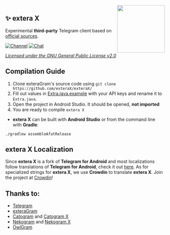 <img src="https://i.imgur.com/1QV5LS1.png" width="150" align="right"/>

## ✨ extera X
Experimental **third-party** Telegram client based on [official sources](https://github.com/DrKLO/Telegram).

[![Channel](https://img.shields.io/badge/Channel-Telegram-gray.svg?style=for-the-badge)](https://t.me/exterax)
[![Chat](https://img.shields.io/badge/Chat-Telegram-gray.svg?style=for-the-badge)](https://t.me/exteraxchat)

*[Licensed under the GNU General Public License v2.0](https://github.com/exteraX/exteraX/blob/default/LICENSE)*

## Compilation Guide
1. Clone exteraGram's source code using `git clone https://github.com/exteraX/exteraX/`
2. Fill out values in [Extra.java.example](https://github.com/exteraX/exteraX/tree/main/TMessagesProj/src/main/java/com/exteragram/messenger/Extra.java.example) with your API keys and rename it to `Extra.java`.
3. Open the project in Android Studio. It should be opened, **not imported**
4. You are ready to compile `extera X`

- **extera X** can be built with **Android Studio** or from the command line with **Gradle**:
```
./gradlew assembleAfatRelease
```

## extera X Localization
Since **extera X** is a fork of **Telegram for Android** and most localizations follow translations of **Telegram for Android**, check it out [here](https://translations.telegram.org/en/android/). As for specialized strings for **extera X**, we use **Crowdin** to translate **extera X**. Join the project at [Crowdin](https://exterax.crowdin.com/exterax)!

 ## Thanks to:
- [Telegram](https://github.com/DrKLO/Telegram)
- [exteraGram](https://github.com/exteraSquad/exteraGram)
- [Catogram](https://github.com/Catogram/Catogram) and [Catogram X](https://github.com/CatogramX/CatogramX)
- [Nekogram](https://gitlab.com/Nekogram/Nekogram) and [Nekogram X](https://github.com/NekoX-Dev/NekoX)
- [OwlGram](https://github.com/OwlGramDev/OwlGram)
